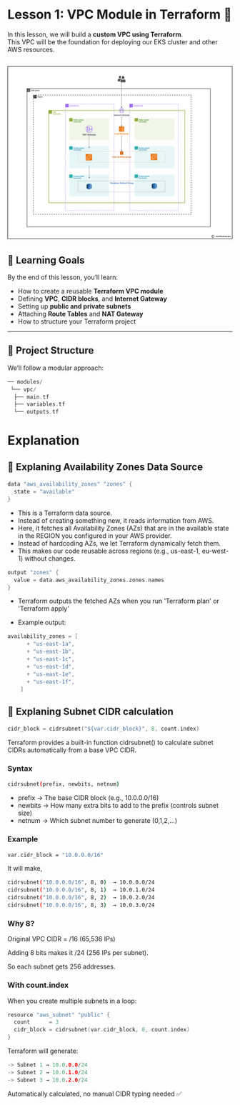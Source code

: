 # Lesson 1: VPC Module in Terraform 🚀

In this lesson, we will build a **custom VPC using Terraform**.  
This VPC will be the foundation for deploying our EKS cluster and other AWS resources.  

![EKS Architecture](/images/vpc-architecture-.png)
---

## 🎯 Learning Goals
By the end of this lesson, you’ll learn:
- How to create a reusable **Terraform VPC module**
- Defining **VPC**, **CIDR blocks**, and **Internet Gateway**
- Setting up **public and private subnets**
- Attaching **Route Tables** and **NAT Gateway**
- How to structure your Terraform project

---

## 📂 Project Structure
We’ll follow a modular approach:

```h
── modules/
 └── vpc/
  ├── main.tf
  ├── variables.tf
  └── outputs.tf
```

# Explanation

## 🔎 Explaning Availability Zones Data Source

```h
data "aws_availability_zones" "zones" {
  state = "available"
}
```

- This is a Terraform data source.
- Instead of creating something new, it reads information from AWS.
- Here, it fetches all Availability Zones (AZs) that are in the available state in the REGION you configured in your AWS provider.
- Instead of hardcoding AZs, we let Terraform dynamically fetch them.
- This makes our code reusable across regions (e.g., us-east-1, eu-west-1) without changes.


```h
output "zones" {
  value = data.aws_availability_zones.zones.names
}
```
- Terraform outputs the fetched AZs when you run 'Terraform plan' or 'Terraform apply'

- Example output:

```h
availability_zones = [
      + "us-east-1a",
      + "us-east-1b",
      + "us-east-1c",
      + "us-east-1d",
      + "us-east-1e",
      + "us-east-1f",
    ]
```

## 🔎 Explaning Subnet CIDR calculation

```h
cidr_block = cidrsubnet("${var.cidr_block}", 8, count.index)
```

Terraform provides a built-in function cidrsubnet() to calculate subnet CIDRs automatically from a base VPC CIDR.

### **Syntax**

```bash
cidrsubnet(prefix, newbits, netnum)
```

- prefix → The base CIDR block (e.g., 10.0.0.0/16)
- newbits → How many extra bits to add to the prefix (controls subnet size)
- netnum → Which subnet number to generate (0,1,2,…)

### **Example**

```bash
var.cidr_block = "10.0.0.0/16"
```

It will make,

```bash
cidrsubnet("10.0.0.0/16", 8, 0)  → 10.0.0.0/24
cidrsubnet("10.0.0.0/16", 8, 1)  → 10.0.1.0/24
cidrsubnet("10.0.0.0/16", 8, 2)  → 10.0.2.0/24
cidrsubnet("10.0.0.0/16", 8, 3)  → 10.0.3.0/24
```

### Why 8?

Original VPC CIDR = /16 (65,536 IPs)

Adding 8 bits makes it /24 (256 IPs per subnet).

So each subnet gets 256 addresses.

### With count.index

When you create multiple subnets in a loop:

```h
resource "aws_subnet" "public" {
  count      = 3
  cidr_block = cidrsubnet(var.cidr_block, 8, count.index)
}
```

Terraform will generate:

```h
-> Subnet 1 → 10.0.0.0/24
-> Subnet 2 → 10.0.1.0/24
-> Subnet 3 → 10.0.2.0/24
```

Automatically calculated, no manual CIDR typing needed ✅
